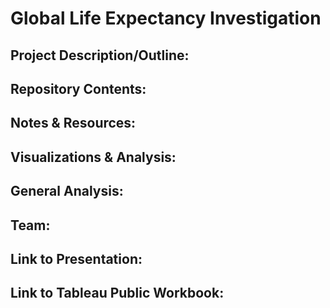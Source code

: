 # Global Life Expectancy Investigation

## Project Description/Outline:

## Repository Contents:

## Notes & Resources:

## Visualizations & Analysis:

## General Analysis:

## Team: 

## Link to Presentation:

## Link to Tableau Public Workbook:
